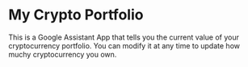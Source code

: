 # My Crypto Portfolio

This is a Google Assistant App that tells you the current value of your cryptocurrency portfolio. You can modify it at any time to update how muchy cryptocurrency you own. 
